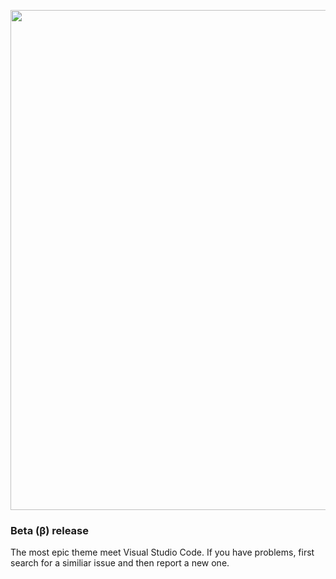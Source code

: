
<p align="center"><img width="800px" src="http://i.imgur.com/wV04oxa.jpg"/></p>

### Beta (β) release

The most epic theme meet Visual Studio Code. If you have problems, first search for a similiar issue and then report a new one.
